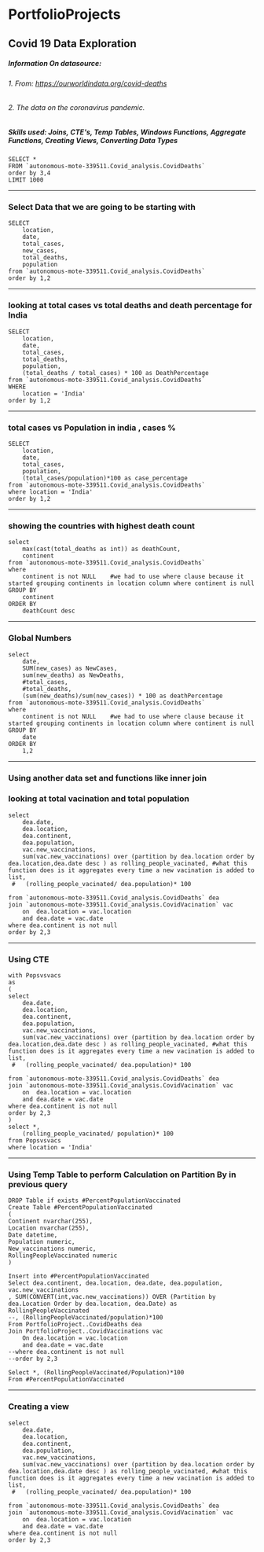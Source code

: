 # PortfolioProjects

## Covid 19 Data Exploration 

##### Information On datasource:
###### 1. From: https://ourworldindata.org/covid-deaths
###### 2. The data on the coronavirus pandemic.

##### Skills used: Joins, CTE's, Temp Tables, Windows Functions, Aggregate Functions, Creating Views, Converting Data Types



```
SELECT *  
FROM `autonomous-mote-339511.Covid_analysis.CovidDeaths` 
order by 3,4
LIMIT 1000
```
---------------------------------------------------------------------------------------------------------------------------------------------------
### Select Data that we are going to be starting with
```
SELECT 
    location,
    date,
    total_cases,
    new_cases,
    total_deaths,
    population
from `autonomous-mote-339511.Covid_analysis.CovidDeaths`
order by 1,2
```
-----------------------------------------------------------------------------------------------------------------------------------------------------

### looking at total cases vs total deaths and death percentage for India 

```
SELECT 
    location,
    date,
    total_cases,
    total_deaths,
    population,
    (total_deaths / total_cases) * 100 as DeathPercentage
from `autonomous-mote-339511.Covid_analysis.CovidDeaths`
WHERE 
    location = 'India'
order by 1,2
```
-------------------------------------------------------------------------------------------------------------------------------------------------------------
### total cases vs Population in india , cases % 
```
SELECT 
    location,
    date,
    total_cases,
    population,
    (total_cases/population)*100 as case_percentage
from `autonomous-mote-339511.Covid_analysis.CovidDeaths`
where location = 'India'
order by 1,2
```
-----------------------------------------------------------------------------------------------------------------------------------------
### showing the countries with highest death count 
```
select 
    max(cast(total_deaths as int)) as deathCount,
    continent
from `autonomous-mote-339511.Covid_analysis.CovidDeaths`
where 
    continent is not NULL    #we had to use where clause because it started grouping continents in location column where continent is null  
GROUP BY 
    continent
ORDER BY 
    deathCount desc
```
----------------------------------------------------------------------------------------------------------- 
### Global Numbers
```
select 
    date, 
    SUM(new_cases) as NewCases,
    sum(new_deaths) as NewDeaths,
    #total_cases,
    #total_deaths,
    (sum(new_deaths)/sum(new_cases)) * 100 as deathPercentage
from `autonomous-mote-339511.Covid_analysis.CovidDeaths`
where 
    continent is not NULL    #we had to use where clause because it started grouping continents in location column where continent is null  
GROUP BY 
    date 
ORDER BY 
    1,2 

```
-----------------------------------------------------------------------------------------------------------------
### Using another data set and functions like inner join
### looking at total vacination and total population 
```
select 
    dea.date,
    dea.location,
    dea.continent,
    dea.population,
    vac.new_vaccinations,
    sum(vac.new_vaccinations) over (partition by dea.location order by dea.location,dea.date desc ) as rolling_people_vacinated, #what this function does is it aggregates every time a new vacination is added to list,
 #   (rolling_people_vacinated/ dea.population)* 100 

from `autonomous-mote-339511.Covid_analysis.CovidDeaths` dea
join `autonomous-mote-339511.Covid_analysis.CovidVacination` vac
    on  dea.location = vac.location
    and dea.date = vac.date
where dea.continent is not null 
order by 2,3
```
--------------------------------------------------------------------------------------------------------------------------------------------------------
### Using CTE
```
with Popsvsvacs
as
(
select 
    dea.date,
    dea.location,
    dea.continent,
    dea.population,
    vac.new_vaccinations,
    sum(vac.new_vaccinations) over (partition by dea.location order by dea.location,dea.date desc ) as rolling_people_vacinated, #what this function does is it aggregates every time a new vacination is added to list,
 #   (rolling_people_vacinated/ dea.population)* 100 

from `autonomous-mote-339511.Covid_analysis.CovidDeaths` dea
join `autonomous-mote-339511.Covid_analysis.CovidVacination` vac
    on  dea.location = vac.location
    and dea.date = vac.date
where dea.continent is not null 
order by 2,3
)
select *,
    (rolling_people_vacinated/ population)* 100
from Popsvsvacs 
where location = 'India'
```
-----------------------------------------------------------------------------------------------------------------------------------------------------------
### Using Temp Table to perform Calculation on Partition By in previous query

```
DROP Table if exists #PercentPopulationVaccinated
Create Table #PercentPopulationVaccinated
(
Continent nvarchar(255),
Location nvarchar(255),
Date datetime,
Population numeric,
New_vaccinations numeric,
RollingPeopleVaccinated numeric
)

Insert into #PercentPopulationVaccinated
Select dea.continent, dea.location, dea.date, dea.population, vac.new_vaccinations
, SUM(CONVERT(int,vac.new_vaccinations)) OVER (Partition by dea.Location Order by dea.location, dea.Date) as RollingPeopleVaccinated
--, (RollingPeopleVaccinated/population)*100
From PortfolioProject..CovidDeaths dea
Join PortfolioProject..CovidVaccinations vac
	On dea.location = vac.location
	and dea.date = vac.date
--where dea.continent is not null 
--order by 2,3

Select *, (RollingPeopleVaccinated/Population)*100
From #PercentPopulationVaccinated

```
-----------------------------------------------------------------------------------------------------------------------------------------------------------
### Creating a view
```
select 
    dea.date,
    dea.location,
    dea.continent,
    dea.population,
    vac.new_vaccinations,
    sum(vac.new_vaccinations) over (partition by dea.location order by dea.location,dea.date desc ) as rolling_people_vacinated, #what this function does is it aggregates every time a new vacination is added to list,
 #   (rolling_people_vacinated/ dea.population)* 100 

from `autonomous-mote-339511.Covid_analysis.CovidDeaths` dea
join `autonomous-mote-339511.Covid_analysis.CovidVacination` vac
    on  dea.location = vac.location
    and dea.date = vac.date
where dea.continent is not null 
order by 2,3
```


